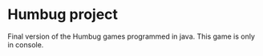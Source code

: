 # Humbug project
 Final version of the Humbug games programmed in java. This game is only in console.
